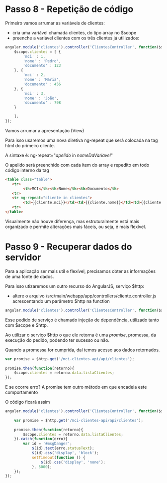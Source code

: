 # Passo 8 - Repetição de código
Primeiro vamos arrumar as variáveis de clientes:
- cria uma variável chamada clientes, do tipo array no $scope
- preenche a variável clientes com os três clientes já utilizados:
```js
angular.module('clientes').controller('ClientesController', function($scope) {
	$scope.clientes = [ {
		'mci' : 1,
		'nome' : 'Pedro',
		'documento' : 123
	}, {
		'mci' : 2,
		'nome' : 'Maria',
		'documento' : 456
	}, {
		'mci' : 3,
		'nome' : 'João',
		'documento' : 798
	}

	];
});
```
Vamos arrumar a apresentação (View)

Para isso usaremos uma nova diretiva ng-repeat que será colocada na tag html <tr> do primeiro cliente.
	
A sintaxe é: ng-repeat="_apelido_ in _nomeDaVariavel_"

O apelido será preenchido com cada item do array e repedito em todo código interno da tag <tr>
	
```html
<table class="table">
   <tr>
    	<th>MCI</th><th>Nome</th><th>Documento</th>
   <tr>
   <tr ng-repeat="cliente in clientes">
    	<td>{{cliente.mci}}</td><td>{{cliente.nome}}</td><td>{{cliente.documento}}</td>
   <tr>
</table>
```
Visualmente não houve diferença, mas estruturalmente está mais organizado e permite alterações mais fáceis, ou seja, é mais flexível.

# Passo 9 - Recuperar dados do servidor
Para a aplicação ser mais util e flexível, precisamos obter as informações de uma fonte de dados.

Para isso utizaremos um outro recurso do AngularJS, serviço  $http:

- altere o arquivo /src/main/webapp/app/controllers/cliente.controller.js acrescentando um parâmetro $http na function
```js
angular.module('clientes').controller('ClientesController', function($scope, $http) {
```
Esse pedido de serviço é chamado injeção de dependência, utilizado tanto com $scope e $http.

Ao utilizar o serviço $http o que ele retorna é uma _promise_, promessa, da execução do pedido, podendo ter sucesso ou não.

Quando a promessa for cumprida, daí temos acesso aos dados retornados.

```js
var promise = $http.get('/mci-clientes-api/api/clientes');
	
promise.then(function(retorno){
	$scope.clientes = retorno.data.listaClientes;
});
```
E se ocorre erro? A promise tem outro método em que encadeia este comportamento

O código ficará assim
```js
angular.module('clientes').controller('ClientesController', function($scope, $http) {
	
	var promise = $http.get('/mci-clientes-api/api/clientes');
	
	promise.then(function(retorno){
		$scope.clientes = retorno.data.listaClientes;
	}).catch(function(erro){
	    var id = '#msgDanger';
            $(id).text(erro.statusText);
            $(id).css('display', 'block');
            setTimeout(function () {
                $(id).css('display', 'none');
            }, 5000);
	});
});
```




